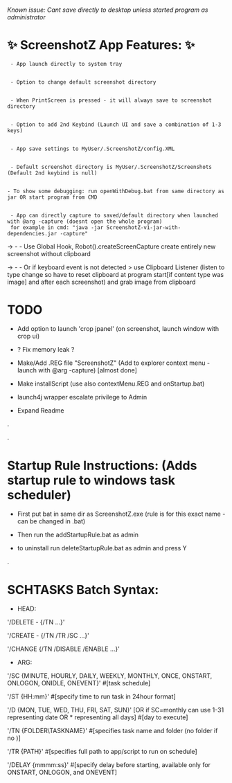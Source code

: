 ###### Known issue: Cant save directly to desktop unless started program as administrator ######

#  :sparkles: ScreenshotZ App Features: :sparkles:


     - App launch directly to system tray


     - Option to change default screenshot directory


     - When PrintScreen is pressed - it will always save to screenshot directory


     - Option to add 2nd Keybind (Launch UI and save a combination of 1-3 keys)


     - App save settings to MyUser/.ScreenshotZ/config.XML


     - Default screenshot directory is MyUser/.ScreenshotZ/Screenshots (Default 2nd keybind is null)


    - To show some debugging: run openWithDebug.bat from same directory as jar OR start program from CMD


     - App can directly capture to saved/default directory when launched with @arg -capture (doesnt open the whole program)
     for example in cmd: "java -jar ScreenshotZ-v1-jar-with-dependencies.jar -capture"
     
     
     
     

-> - -    Use Global Hook, Robot().createScreenCapture create entirely new screenshot without clipboard

-> - -    Or if keyboard event is not detected > use Clipboard Listener (listen to type change so have to reset clipboard at program start[if content type was image] and after each screenshot) and grab image from clipboard

# TODO

- Add option to launch 'crop jpanel' (on screenshot, launch window with crop ui)


- ? Fix memory leak ?

- Make/Add .REG file "ScreenshotZ" (Add to explorer context menu - launch with @arg -capture) [almost done]

- Make installScript (use also contextMenu.REG and onStartup.bat)

- launch4j wrapper escalate privilege to Admin

- Expand Readme

.

.

# Startup Rule Instructions: (Adds startup rule to windows task scheduler)

*	First put bat in same dir as ScreenshotZ.exe (rule is for this exact name - can be changed in .bat)

*	Then run the addStartupRule.bat as admin
	
*	to uninstall run deleteStartupRule.bat as admin and press Y

.

# SCHTASKS Batch Syntax:
* HEAD:

'/DELETE - {/TN ...}'

'/CREATE - {/TN /TR /SC ...}'

'/CHANGE {/TN /DISABLE /ENABLE ...}'

* ARG:

'/SC {MINUTE, HOURLY, DAILY, WEEKLY, MONTHLY, ONCE, ONSTART, ONLOGON, ONIDLE, ONEVENT}' #[task schedule]

'/ST {HH:mm}' #[specify time to run task in 24hour format]

'/D {MON, TUE, WED, THU, FRI, SAT, SUN}' [OR if SC=monthly can use 1-31 representing date OR * representing all days] #[day to execute]

'/TN {FOLDER\TASKNAME}' #[specifies task name and folder (no folder if no \)]

'/TR {PATH}' #[specifies full path to app/script to run on schedule]

'/DELAY {mmmm:ss}' #[specify delay before starting, available only for ONSTART, ONLOGON, and ONEVENT]
